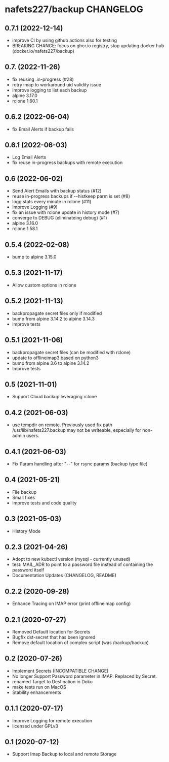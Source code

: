 # nafets227/backup CHANGELOG

## 0.7.1 (2022-12-14)
* improve CI by using github actions also for testing
* BREAKING CHANGE: focus on ghcr.io registry, stop updating docker hub (docker.io/nafets227/backup)

## 0.7. (2022-11-26)
* fix reusing .in-progress (#28)
* retry imap to workaround uid validity issue
* improve logging to list each backup
* alpine 3.17.0
* rclone 1.60.1

## 0.6.2 (2022-06-04)
* fix Email Alerts if backup fails

## 0.6.1 (2022-06-03)
* Log Email Alerts
* fix reuse in-progress backups with remote execution

## 0.6 (2022-06-02)
* Send Alert Emails with backup status (#12)
* reuse in-progress backups if --histkeep parm is set (#8)
* logg stats every minute in rclone (#11)
* Improve Logging (#9)
* fix an issue with rclone update in history mode (#7)
* converge to DEBUG (eliminateing debug) (#1)
* alpine 3.16.0
* rclone 1.58.1

## 0.5.4 (2022-02-08)
* bump to alpine 3.15.0

## 0.5.3 (2021-11-17)
* Allow custom options in rclone

## 0.5.2 (2021-11-13)
* backpropagate secret files only if modified
* bump from alpine 3.14.2 to alpine 3.14.3
* improve tests

## 0.5.1 (2021-11-06)
* backpropagate secret files (can be modified with rclone)
* update to offlineimap3 based on python3
* bump from alpine 3.6 to alpine 3.14.2
* Improve tests

## 0.5 (2021-11-01)
* Support Cloud backup leveraging rclone

## 0.4.2 (2021-06-03)
* use tempdir on remote. Previously used fix path /usr/lib/nafets227.backup
  may not be writeable, especially for non-admin users.

## 0.4.1 (2021-06-03)
* Fix Param handling after "--" for rsync params (backup type file)
## 0.4 (2021-05-21)
* File backup
* Small fixes
* Improve tests and code quality

## 0.3 (2021-05-03)
* History Mode

## 0.2.3 (2021-04-26)
* Adopt to new kubectl version (mysql - currently unused)
* test: MAIL_ADR to point to a password file instead of containing the
  password itself
* Documentation Updates (CHANGELOG, README)

## 0.2.2 (2020-09-28)
* Enhance Tracing on IMAP error (print offlineimap config)

## 0.2.1 (2020-07-27)
* Removed Default location for Secrets
* Bugfix dst-secret that has been ignored
* Remove default location of complex script (was /backup/backup)

## 0.2 (2020-07-26)
* Implement Secrets (INCOMPATIBLE CHANGE)
* No longer Support Password parameter in IMAP. Replaced by Secret.
* renamed Target to Destination in Doku
* make tests run on MacOS
* Stability enhancements

## 0.1.1 (2020-07-17)
* Improve Logging for remote execution
* licensed under GPLv3

## 0.1 (2020-07-12)
* Support Imap Backup to local and remote Storage

